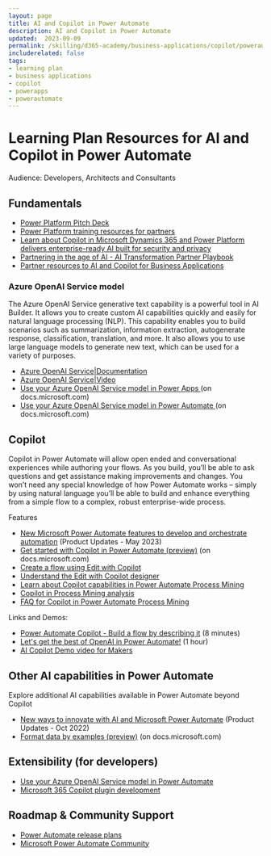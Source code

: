 ```yaml
---
layout: page
title: AI and Copilot in Power Automate
description: AI and Copilot in Power Automate
updated:  2023-09-09
permalink: /skilling/d365-academy/business-applications/copilot/powerautomate
includerelated: false
tags:
- learning plan
- business applications
- copilot
- powerapps
- powerautomate
---
```


# Learning Plan Resources for AI and Copilot in Power Automate

Audience: Developers, Architects and Consultants

## **Fundamentals** 
* <a href="https://transform.microsoft.com/modernwork/download?assetname=assets%2FLow%20Code%20%2B%20AI%20Pitch%20Deck.pptx&download=1" target="_blank">Power Platform Pitch Deck</a>
* <a href="https://powerplatformpartners.transform.microsoft.com/training" target="_blank">Power Platform training resources for partners</a>
* <a href="https://cloudblogs.microsoft.com/dynamics365/bdm/2023/05/12/how-copilot-in-microsoft-dynamics-365-and-power-platform-delivers-enterprise-ready-ai-built-for-security-and-privacy/" target="_blank">Learn about Copilot in Microsoft Dynamics 365 and Power Platform delivers enterprise-ready AI built for security and privacy</a>
* <a href="https://partner.microsoft.com/en-us/explore/artificial-intelligence" target="_blank">Partnering in the age of AI - AI Transformation Partner Playbook</a>
* <a href="https://dynamicspartners.transform.microsoft.com/solution-plays/ai-copilot" target="_blank">Partner resources to AI and Copilot for Business Applications</a>

### **Azure OpenAI Service model** 
The Azure OpenAI Service generative text capability is a powerful tool in AI Builder. It allows you to create custom AI capabilities quickly and easily for natural language processing (NLP). This capability enables you to build scenarios such as summarization, information extraction, autogenerate response, classification, translation, and more. It also allows you to use large language models to generate new text, which can be used for a variety of purposes.
* <a href="https://aka.ms/ai-builder/gpt/docs" target="_blank">Azure OpenAI Service|Documentation </a> 
* <a href="https://aka.ms/ai-builder/gpt/video" target="_blank">Azure OpenAI Service|Video </a> 
* <a href="https://learn.microsoft.com/en-us/ai-builder/azure-openai-model-papp" target="_blank">Use your Azure OpenAI Service model in Power Apps </a> (on docs.microsoft.com)
* <a href="https://learn.microsoft.com/en-us/ai-builder/azure-openai-model-pauto" target="_blank">Use your Azure OpenAI Service model in Power Automate </a> (on docs.microsoft.com)


## **Copilot** 
Copilot in Power Automate will allow open ended and conversational experiences while authoring your flows. As you build, you’ll be able to ask questions and get assistance making improvements and changes. You won’t need any special knowledge of how Power Automate works – simply by using natural language you’ll be able to build and enhance everything from a simple flow to a complex, robust enterprise-wide process. 

Features
* <a href="https://powerautomate.microsoft.com/en-us/blog/new-microsoft-power-automate-features-to-develop-and-orchestrate-automation/" target="_blank">New Microsoft Power Automate features to develop and orchestrate automation</a> (Product Updates - May 2023)
* <a href="https://learn.microsoft.com/en-us/power-automate/get-started-with-copilot" target="_blank">Get started with Copilot in Power Automate (preview)</a> (on docs.microsoft.com)
* <a href="https://learn.microsoft.com/en-us/power-automate/get-started-with-copilot#create-a-flow-using-edit-with-copilot" target="_blank">Create a flow using Edit with Copilot</a>
* <a href="https://learn.microsoft.com/en-us/power-automate/flows-designer" target="_blank">Understand the Edit with Copilot designer</a>
* <a href="https://powerautomate.microsoft.com/en-us/blog/microsoft-announces-preview-of-new-copilot-capabilities-in-power-automate-process-mining/" target="_blank">Learn about Copilot capabilities in Power Automate Process Mining</a>
* <a href="https://learn.microsoft.com/en-us/power-automate/minit/process-mining-copilot-in-process-analytics#copilot-in-process-mining-analysis" target="_blank">Copilot in Process Mining analysis</a>
* <a href="https://learn.microsoft.com/en-us/power-automate/faqs-copilot-in-process-mining" target="_blank">FAQ for Copilot in Power Automate Process Mining</a>

Links and Demos:
* <a href="https://youtu.be/Qvv2X3DGIDM" target="_blank">Power Automate Copilot - Build a flow by describing it</a> (8 minutes)
* <a href="https://www.youtube.com/live/wLoHRuWkECw?feature=share" target="_blank">Let's get the best of OpenAI in Power Automate!</a> (1 hour)
* <a href="https://www.youtube.com/watch?v=Xu-d3CuhCoc" target="_blank">AI Copilot Demo video for Makers</a>


## **Other AI capabilities in Power Automate** 
Explore additional AI capabilities available in Power Automate beyond Copilot
* <a href="https://powerautomate.microsoft.com/en-us/blog/new-ways-to-innovate-with-ai-and-microsoft-power-automate/" target="_blank">New ways to innovate with AI and Microsoft Power Automate</a> (Product Updates - Oct 2022)
* <a href="https://learn.microsoft.com/en-us/power-automate/format-data-by-examples" target="_blank">Format data by examples (preview)</a> (on docs.microsoft.com)

## **Extensibility (for developers)** 
* <a href="https://learn.microsoft.com/en-us/ai-builder/azure-openai-model-pauto" target="_blank">Use your Azure OpenAI Service model in Power Automate </a>
* <a href="https://aka.ms/DevelopCopilotPlugins" target="_blank">Microsoft 365 Copilot plugin development</a> 

## **Roadmap & Community Support**
* <a href="https://releaseplans.microsoft.com/en-US/?app=Power+Automate&status=coming-soon" target="_blank">Power Automate release plans</a>
* <a href="https://powerusers.microsoft.com/t5/Microsoft-Power-Automate/ct-p/MPACommunity" target="_blank">Microsoft Power Automate Community</a>
